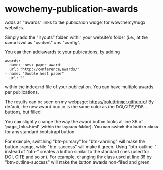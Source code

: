 # wowchemy-publication-awards


Adds an "awards" links to the publication widget for wowchemy/hugo websites. 


Simply add the "layouts" folden within your website's folder (i.e., at the same level as "content" and "config". 

You can then add awards to your publications, by adding 

```
awards:
- name: "Best paper award"
  url: "http://conference/awards/"
- name: "Double best paper"
  url: ""
```

within the index.md file of your publication. You can have multiple awards per publications. 

The results can be seen on my webpage: https://jroluttringer.github.io/
By default, the new award button is the same color as the DOI,CITE,PDF... buttons, but filled. 

You can slightly change the way the award button looks at line 36 of 'page_links.html' (within the layouts folder). You can switch the button class for any standard bootstrapt button. 

For example, switching "btn-primary" for "btn-warning" will make the button orange, while "btn-success" will make it green. Using "btn-outline-" instead of "btn-" creates a button similar to the standard ones (used for DOI, CITE and so on). For example, changing the class used at line 36 by "btn-outline-success" will make the button awards non-filled and green.
